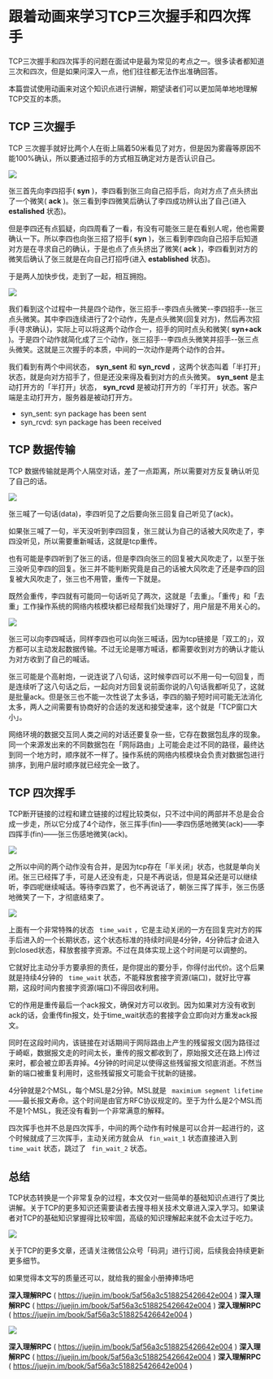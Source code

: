 # 跟着动画来学习TCP三次握手和四次挥手 #

TCP三次握手和四次挥手的问题在面试中是最为常见的考点之一。很多读者都知道三次和四次，但是如果问深入一点，他们往往都无法作出准确回答。

本篇尝试使用动画来对这个知识点进行讲解，期望读者们可以更加简单地地理解TCP交互的本质。

## TCP 三次握手 ##

TCP 三次握手就好比两个人在街上隔着50米看见了对方，但是因为雾霾等原因不能100%确认，所以要通过招手的方式相互确定对方是否认识自己。

![](https://user-gold-cdn.xitu.io/2018/6/26/1643a1dd6df4813b?imageslim)

张三首先向李四招手( **syn** )，李四看到张三向自己招手后，向对方点了点头挤出了一个微笑( **ack** )。张三看到李四微笑后确认了李四成功辨认出了自己(进入 **estalished** 状态)。

但是李四还有点狐疑，向四周看了一看，有没有可能张三是在看别人呢，他也需要确认一下。所以李四也向张三招了招手( **syn** )，张三看到李四向自己招手后知道对方是在寻求自己的确认，于是也点了点头挤出了微笑( **ack** )，李四看到对方的微笑后确认了张三就是在向自己打招呼(进入 **established** 状态)。

于是两人加快步伐，走到了一起，相互拥抱。

![](https://user-gold-cdn.xitu.io/2018/6/26/1643a1f3fa6c21b0?imageslim)

我们看到这个过程中一共是四个动作，张三招手--李四点头微笑--李四招手--张三点头微笑。其中李四连续进行了2个动作，先是点头微笑(回复对方)，然后再次招手(寻求确认)，实际上可以将这两个动作合一，招手的同时点头和微笑( **syn+ack** )。于是四个动作就简化成了三个动作，张三招手--李四点头微笑并招手--张三点头微笑。这就是三次握手的本质，中间的一次动作是两个动作的合并。

我们看到有两个中间状态， **syn_sent** 和 **syn_rcvd** ，这两个状态叫着「半打开」状态，就是向对方招手了，但是还没来得及看到对方的点头微笑。 **syn_sent** 是主动打开方的「半打开」状态， **syn_rcvd** 是被动打开方的「半打开」状态。客户端是主动打开方，服务器是被动打开方。

* syn_sent: syn package has been sent
* syn_rcvd: syn package has been received

## TCP 数据传输 ##

TCP 数据传输就是两个人隔空对话，差了一点距离，所以需要对方反复确认听见了自己的话。

![](https://user-gold-cdn.xitu.io/2018/6/26/1643a1f92f5af34a?imageslim)

张三喊了一句话(data)，李四听见了之后要向张三回复自己听见了(ack)。

如果张三喊了一句，半天没听到李四回复，张三就认为自己的话被大风吹走了，李四没听见，所以需要重新喊话，这就是tcp重传。

也有可能是李四听到了张三的话，但是李四向张三的回复被大风吹走了，以至于张三没听见李四的回复。张三并不能判断究竟是自己的话被大风吹走了还是李四的回复被大风吹走了，张三也不用管，重传一下就是。

既然会重传，李四就有可能同一句话听见了两次，这就是「去重」。「重传」和「去重」工作操作系统的网络内核模块都已经帮我们处理好了，用户层是不用关心的。

![](https://user-gold-cdn.xitu.io/2018/6/26/1643a1fc9435605c?imageslim)

张三可以向李四喊话，同样李四也可以向张三喊话，因为tcp链接是「双工的」，双方都可以主动发起数据传输。不过无论是哪方喊话，都需要收到对方的确认才能认为对方收到了自己的喊话。

张三可能是个高射炮，一说连说了八句话，这时候李四可以不用一句一句回复，而是连续听了这八句话之后，一起向对方回复说前面你说的八句话我都听见了，这就是批量ack。但是张三也不能一次性说了太多话，李四的脑子短时间可能无法消化太多，两人之间需要有协商好的合适的发送和接受速率，这个就是「TCP窗口大小」。

网络环境的数据交互同人类之间的对话还要复杂一些，它存在数据包乱序的现象。同一个来源发出来的不同数据包在「网际路由」上可能会走过不同的路径，最终达到同一个地方时，顺序就不一样了。操作系统的网络内核模块会负责对数据包进行排序，到用户层时顺序就已经完全一致了。

## TCP 四次挥手 ##

TCP断开链接的过程和建立链接的过程比较类似，只不过中间的两部并不总是会合成一步走，所以它分成了4个动作，张三挥手(fin)——李四伤感地微笑(ack)——李四挥手(fin)——张三伤感地微笑(ack)。

![](https://user-gold-cdn.xitu.io/2018/6/26/1643a20296de1ff0?imageslim)

之所以中间的两个动作没有合并，是因为tcp存在「半关闭」状态，也就是单向关闭。张三已经挥了手，可是人还没有走，只是不再说话，但是耳朵还是可以继续听，李四呢继续喊话。等待李四累了，也不再说话了，朝张三挥了挥手，张三伤感地微笑了一下，才彻底结束了。

![](https://user-gold-cdn.xitu.io/2018/6/26/1643b1147fbbc5e7?imageslim)

上面有一个非常特殊的状态 ` time_wait` ，它是主动关闭的一方在回复完对方的挥手后进入的一个长期状态，这个状态标准的持续时间是4分钟，4分钟后才会进入到closed状态，释放套接字资源。不过在具体实现上这个时间是可以调整的。

它就好比主动分手方要承担的责任，是你提出的要分手，你得付出代价。这个后果就是持续4分钟的 ` time_wait` 状态，不能释放套接字资源(端口)，就好比守寡期，这段时间内套接字资源(端口)不得回收利用。

它的作用是重传最后一个ack报文，确保对方可以收到。因为如果对方没有收到ack的话，会重传fin报文，处于time_wait状态的套接字会立即向对方重发ack报文。

同时在这段时间内，该链接在对话期间于网际路由上产生的残留报文(因为路径过于崎岖，数据报文走的时间太长，重传的报文都收到了，原始报文还在路上)传过来时，都会被立即丢弃掉。4分钟的时间足以使得这些残留报文彻底消逝。不然当新的端口被重复利用时，这些残留报文可能会干扰新的链接。

4分钟就是2个MSL，每个MSL是2分钟。MSL就是 ` maximium segment lifetime` ——最长报文寿命。这个时间是由官方RFC协议规定的。至于为什么是2个MSL而不是1个MSL，我还没有看到一个非常满意的解释。

四次挥手也并不总是四次挥手，中间的两个动作有时候是可以合并一起进行的，这个时候就成了三次挥手，主动关闭方就会从 ` fin_wait_1` 状态直接进入到 ` time_wait` 状态，跳过了 ` fin_wait_2` 状态。

## 总结 ##

TCP状态转换是一个非常复杂的过程，本文仅对一些简单的基础知识点进行了类比讲解。关于TCP的更多知识还需要读者去搜寻相关技术文章进入深入学习。如果读者对TCP的基础知识掌握得比较牢固，高级的知识理解起来就不会太过于吃力。

![](https://user-gold-cdn.xitu.io/2018/6/26/1643b6202176c8e5?imageView2/0/w/1280/h/960/ignore-error/1)

关于TCP的更多文章，还请关注微信公众号「码洞」进行订阅，后续我会持续更新更多细节。

如果觉得本文写的质量还可以，就给我的掘金小册捧捧场吧

**深入理解RPC** ( https://juejin.im/book/5af56a3c518825426642e004 ) **深入理解RPC** ( https://juejin.im/book/5af56a3c518825426642e004 ) **深入理解RPC** ( https://juejin.im/book/5af56a3c518825426642e004 )

![](https://user-gold-cdn.xitu.io/2018/6/28/164455c9c183f6e8?imageView2/0/w/1280/h/960/ignore-error/1)

**深入理解RPC** ( https://juejin.im/book/5af56a3c518825426642e004 ) **深入理解RPC** ( https://juejin.im/book/5af56a3c518825426642e004 ) **深入理解RPC** ( https://juejin.im/book/5af56a3c518825426642e004 )